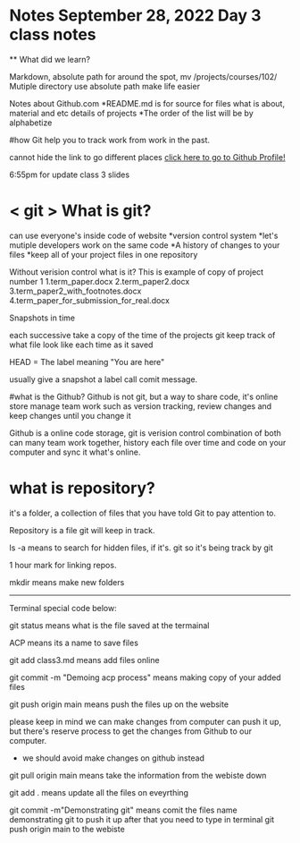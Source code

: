 # Notes September 28, 2022 Day 3 class notes

** What did we learn?

Markdown, absolute path for around the spot, 
mv /projects/courses/102/
Mutiple directory use absolute path make life easier 

Notes about Github.com
*README.md is for source for files what is about, material and etc details of projects
*The order of the list will be by alphabetize 

#how Git help you to track work from work in the past. 

cannot hide the link to go different places 
[click here to go to Github Profile!](http:www.google.com)


6:55pm for update class 3 slides

# < git > What is git?
can use everyone's inside code of website 
*version control system
*let's mutiple developers work on the same code 
*A history of changes to your files 
*keep all of your project files in one repository

Without verision control what is it? 
This is example of copy of project number 1
1.term_paper.docx 
2.term_paper2.docx
3.term_paper2_with_footnotes.docx
4.term_paper_for_submission_for_real.docx

Snapshots in time

each successive take a copy of the time of the projects git keep track of what file look like each time as it saved

HEAD = The label meaning "You are here"

usually give a snapshot a label call comit message. 

#what is the Github? 
Github is not git, but a way to 
share code, it's online store
manage team work such as version 
tracking, review changes and 
keep changes until you change it

Github is a online code storage, git is verision control 
combination of both can many team work together, history each file over time and code on your computer and sync it what's online. 


# what is repository? 

it's a folder, a collection of 
files that you have told Git to 
pay attention to. 

Repository is a file git will keep in track. 

ls -a means to search for hidden files, if it's. git so it's being track by git 

1 hour mark for linking repos. 

mkdir means make new folders 


------------
Terminal special code below:

git status means what is the file saved at the termainal 

ACP means its a name to save files 

git add class3.md means add files online

git commit -m "Demoing acp process" means making copy of your added files 

git push origin main means push the files up on the website 


please keep in mind we can make 
changes from computer can push
it up, but there's reserve
process to get the changes from
Github to our computer.

* we should avoid make changes on github instead 

git pull origin main means 
take the information from the 
webiste down 


git add . means update all the files on eveyrthing 

git commit -m"Demonstrating git"
means comit the files name
demonstrating git to push it up 
after that you need to type in 
terminal git push origin main to
the webiste 


